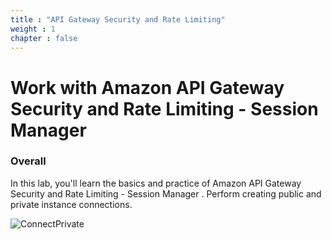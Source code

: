 ```yaml
---
title : "API Gateway Security and Rate Limiting"
weight : 1 
chapter : false
---
```

# Work with Amazon API Gateway Security and Rate Limiting - Session Manager

### Overall
 In this lab, you'll learn the basics and practice of Amazon  API Gateway Security and Rate Limiting - Session Manager
. Perform creating public and private instance connections. 

![ConnectPrivate](/images/arc-5801.png) 

